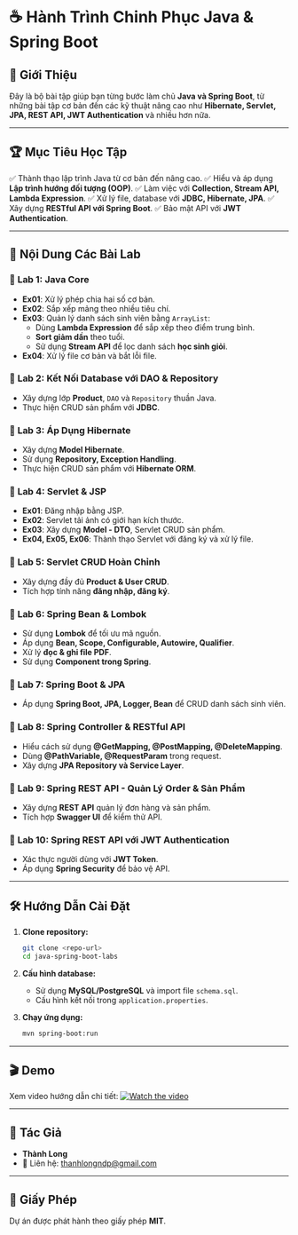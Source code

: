 # ☕ Hành Trình Chinh Phục Java & Spring Boot

## 📌 Giới Thiệu
Đây là bộ bài tập giúp bạn từng bước làm chủ **Java và Spring Boot**, từ những bài tập cơ bản đến các kỹ thuật nâng cao như **Hibernate, Servlet, JPA, REST API, JWT Authentication** và nhiều hơn nữa.

---

## 🏆 Mục Tiêu Học Tập
✅ Thành thạo lập trình Java từ cơ bản đến nâng cao.
✅ Hiểu và áp dụng **Lập trình hướng đối tượng (OOP)**.
✅ Làm việc với **Collection, Stream API, Lambda Expression**.
✅ Xử lý file, database với **JDBC, Hibernate, JPA**.
✅ Xây dựng **RESTful API với Spring Boot**.
✅ Bảo mật API với **JWT Authentication**.

---

## 📝 Nội Dung Các Bài Lab

### 🔹 **Lab 1: Java Core**
- **Ex01**: Xử lý phép chia hai số cơ bản.
- **Ex02**: Sắp xếp mảng theo nhiều tiêu chí.
- **Ex03**: Quản lý danh sách sinh viên bằng `ArrayList`:
  - Dùng **Lambda Expression** để sắp xếp theo điểm trung bình.
  - **Sort giảm dần** theo tuổi.
  - Sử dụng **Stream API** để lọc danh sách **học sinh giỏi**.
- **Ex04**: Xử lý file cơ bản và bắt lỗi file.

### 🔹 **Lab 2: Kết Nối Database với DAO & Repository**
- Xây dựng lớp **Product**, `DAO` và `Repository` thuần Java.
- Thực hiện CRUD sản phẩm với **JDBC**.

### 🔹 **Lab 3: Áp Dụng Hibernate**
- Xây dựng **Model Hibernate**.
- Sử dụng **Repository, Exception Handling**.
- Thực hiện CRUD sản phẩm với **Hibernate ORM**.

### 🔹 **Lab 4: Servlet & JSP**
- **Ex01**: Đăng nhập bằng JSP.
- **Ex02**: Servlet tải ảnh có giới hạn kích thước.
- **Ex03**: Xây dựng **Model - DTO**, Servlet CRUD sản phẩm.
- **Ex04, Ex05, Ex06**: Thành thạo Servlet với đăng ký và xử lý file.

### 🔹 **Lab 5: Servlet CRUD Hoàn Chỉnh**
- Xây dựng đầy đủ **Product & User CRUD**.
- Tích hợp tính năng **đăng nhập, đăng ký**.

### 🔹 **Lab 6: Spring Bean & Lombok**
- Sử dụng **Lombok** để tối ưu mã nguồn.
- Áp dụng **Bean, Scope, Configurable, Autowire, Qualifier**.
- Xử lý **đọc & ghi file PDF**.
- Sử dụng **Component trong Spring**.

### 🔹 **Lab 7: Spring Boot & JPA**
- Áp dụng **Spring Boot, JPA, Logger, Bean** để CRUD danh sách sinh viên.

### 🔹 **Lab 8: Spring Controller & RESTful API**
- Hiểu cách sử dụng **@GetMapping, @PostMapping, @DeleteMapping**.
- Dùng **@PathVariable, @RequestParam** trong request.
- Xây dựng **JPA Repository và Service Layer**.

### 🔹 **Lab 9: Spring REST API - Quản Lý Order & Sản Phẩm**
- Xây dựng **REST API** quản lý đơn hàng và sản phẩm.
- Tích hợp **Swagger UI** để kiểm thử API.

### 🔹 **Lab 10: Spring REST API với JWT Authentication**
- Xác thực người dùng với **JWT Token**.
- Áp dụng **Spring Security** để bảo vệ API.

---

## 🛠️ Hướng Dẫn Cài Đặt
1. **Clone repository:**
   ```sh
   git clone <repo-url>
   cd java-spring-boot-labs
   ```
2. **Cấu hình database:**
   - Sử dụng **MySQL/PostgreSQL** và import file `schema.sql`.
   - Cấu hình kết nối trong `application.properties`.

3. **Chạy ứng dụng:**
   ```sh
   mvn spring-boot:run
   ```

---

## 🎬 Demo
Xem video hướng dẫn chi tiết: [![Watch the video](https://img.youtube.com/vi/your-video-id/0.jpg)](https://your-video-link.com)

---

## 👤 Tác Giả
- **Thành Long**
- 📧 Liên hệ: thanhlongndp@gmail.com

---

## 📜 Giấy Phép
Dự án được phát hành theo giấy phép **MIT**.

